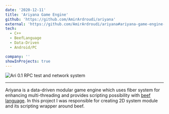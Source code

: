 ```yaml
---
date: '2020-12-11'
title: 'Ariyana Game Engine'
github: 'https://github.com/AmirArdroudi/ariyana'
external: 'https://github.com/AmirArdroudi/ariyana#ariyana-game-engine-05'
tech:
  - C++
  - BeefLanguage
  - Data-Driven
  - Android/PC

company: ''
showInProjects: true
---
```

![Ari 0.1 RPC test and network system](/images/ariyana.jpg)

---

Ariyana is a data-driven modular game engine which uses fiber system for enhancing multi-threading and provides scripting possibility with [beef language](https://www.beeflang.org/). In this project I was responsible for creating 2D system module and its scripting wrapper around beef.
